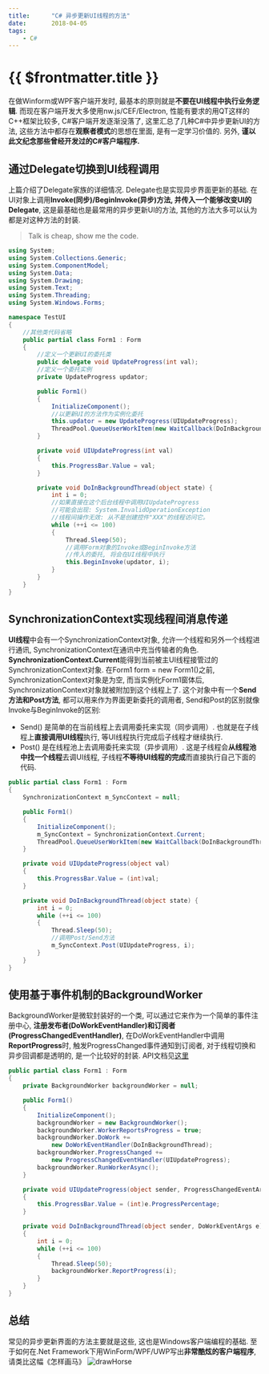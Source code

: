 ```yaml
---
title:      "C# 异步更新UI线程的方法"
date:       2018-04-05
tags:
    - C#
---
```


# {{ $frontmatter.title }}

在做Winform或WPF客户端开发时, 最基本的原则就是**不要在UI线程中执行业务逻辑**. 而现在客户端开发大多使用nw.js/CEF/Electron, 性能有要求的用QT这样的C++框架比较多, C#客户端开发逐渐没落了, 这里汇总了几种C#中异步更新UI的方法, 这些方法中都存在**观察者模式**的思想在里面, 是有一定学习价值的. 另外, **谨以此文纪念那些曾经开发过的C#客户端程序.** 

## 通过Delegate切换到UI线程调用
上篇介绍了Delegate家族的详细情况. Delegate也是实现异步界面更新的基础. 在UI对象上调用**Invoke(同步)/BeginInvoke(异步)**方法, 并传入一个能够改变UI的**Delegate**, 这是最基础也是最常用的异步更新UI的方法, 其他的方法大多可以认为都是对这种方法的封装.    
>Talk is cheap, show me the code.  

```csharp
using System;
using System.Collections.Generic;
using System.ComponentModel;
using System.Data;
using System.Drawing;
using System.Text;
using System.Threading;
using System.Windows.Forms;

namespace TestUI
{
    //其他类代码省略
    public partial class Form1 : Form
    {
        //定义一个更新UI的委托类
        public delegate void UpdateProgress(int val);
        //定义一个委托实例
        private UpdateProgress updator;

        public Form1()
        {
            InitializeComponent();
            //以更新UI的方法作为实例化委托
            this.updator = new UpdateProgress(UIUpdateProgress);
            ThreadPool.QueueUserWorkItem(new WaitCallback(DoInBackgroundThread));
        }

        private void UIUpdateProgress(int val)
        {
            this.ProgressBar.Value = val;
        }

        private void DoInBackgroundThread(object state) {
            int i = 0;
            //如果直接在这个后台线程中调用UIUpdateProgress
            //可能会出现: System.InvalidOperationException
            //线程间操作无效: 从不是创建控件"XXX"的线程访问它。
            while (++i <= 100)
            {
                Thread.Sleep(50);
                //调用Form对象的Invoke或BeginInvoke方法
                //传入的委托, 将会在UI线程中执行
                this.BeginInvoke(updator, i);
            }
        }
    }
}
```

## SynchronizationContext实现线程间消息传递
**UI线程**中会有一个SynchronizationContext对象, 允许一个线程和另外一个线程进行通讯, SynchronizationContext在通讯中充当传输者的角色. **SynchronizationContext.Current**能得到当前被主UI线程接管过的SynchronizationContext对象. 在Form1 form = new Form1()之前, SynchronizationContext对象是为空, 而当实例化Form1窗体后, SynchronizationContext对象就被附加到这个线程上了. 这个对象中有一个**Send方法和Post方法**, 都可以用来作为界面更新委托的调用者, Send和Post的区别就像Invoke与BeginInvoke的区别:
- Send() 是简单的在当前线程上去调用委托来实现（同步调用）. 也就是在子线程上**直接调用UI线程**执行, 等UI线程执行完成后子线程才继续执行.
- Post() 是在线程池上去调用委托来实现（异步调用）. 这是子线程会**从线程池中找一个线程**去调UI线程, 子线程**不等待UI线程的完成**而直接执行自己下面的代码.

```csharp
public partial class Form1 : Form
{
    SynchronizationContext m_SyncContext = null;

    public Form1()
    {
        InitializeComponent();
        m_SyncContext = SynchronizationContext.Current;
        ThreadPool.QueueUserWorkItem(new WaitCallback(DoInBackgroundThread));
    }

    private void UIUpdateProgress(object val)
    {
        this.ProgressBar.Value = (int)val;
    }

    private void DoInBackgroundThread(object state) {
        int i = 0;
        while (++i <= 100)
        {
            Thread.Sleep(50);
            //调用Post/Send方法
            m_SyncContext.Post(UIUpdateProgress, i);
        }
    }
}
```

## 使用基于事件机制的BackgroundWorker
BackgroundWorker是微软封装好的一个类, 可以通过它来作为一个简单的事件注册中心, **注册发布者(DoWorkEventHandler)**和**订阅者(ProgressChangedEventHandler)**, 在DoWorkEventHandler中调用**ReportProgress**时, 触发ProgressChanged事件通知到订阅者, 对于线程切换和异步回调都是透明的, 是一个比较好的封装. API文档见[这里](https://docs.microsoft.com/zh-cn/dotnet/api/system.componentmodel.backgroundworker?view=netframework-4.7.1)
```csharp
public partial class Form1 : Form
{
    private BackgroundWorker backgroundWorker = null;

    public Form1()
    {
        InitializeComponent();
        backgroundWorker = new BackgroundWorker();
        backgroundWorker.WorkerReportsProgress = true;
        backgroundWorker.DoWork +=
            new DoWorkEventHandler(DoInBackgroundThread);
        backgroundWorker.ProgressChanged += 
            new ProgressChangedEventHandler(UIUpdateProgress);
        backgroundWorker.RunWorkerAsync();
    }

    private void UIUpdateProgress(object sender, ProgressChangedEventArgs e)
    {
        this.ProgressBar.Value = (int)e.ProgressPercentage;
    }

    private void DoInBackgroundThread(object sender, DoWorkEventArgs e)
    {
        int i = 0;
        while (++i <= 100)
        {
            Thread.Sleep(50);
            backgroundWorker.ReportProgress(i);
        }
    }
}
```

## 总结
常见的异步更新界面的方法主要就是这些, 这也是Windows客户端编程的基础. 至于如何在.Net Framework下用WinForm/WPF/UWP写出**非常酷炫的客户端程序**, 请类比这幅《怎样画马》
![drawHorse](//filecdn.code2life.top/draw-horse.jpg)
